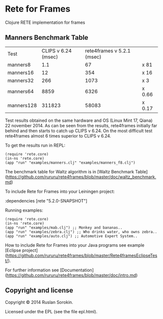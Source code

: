 Rete for Frames
====

Clojure RETE implementation for frames

Manners Benchmark Table
----

<table>
<tr><td>Test</td><td>CLIPS v 6.24 (msec)</td><td>rete4frames v 5.2.1 (msec)</td></tr>
<tr><td>manners8</td><td>1.1</td><td>67</td><td>x 81</td></tr>
<tr><td>manners16</td><td>12</td><td>354</td><td>x 16</td></tr>
<tr><td>manners32</td><td>266</td><td>1073</td><td>x 3</td></tr>
<tr><td>manners64</td><td>8859</td><td>6326</td><td>x 0.66</td></tr>
<tr><td>manners128</td><td>311823</td><td>58083</td><td>x 0.17</td></tr>
</table>

Test results obtained on the same hardware and OS (Linux Mint 17, Qiana) 22 november 2014.
As can be seen from the results, rete4frames initially far behind and then starts to catch up CLIPS v 6.24.
On the most difficult test rete4frames almost 6 times superior to CLIPS v 6.24.

To get the results run in REPL:

```
(require 'rete.core)
(in-ns 'rete.core)
(app "run" "examples/manners.clj" "examples/manners_f8.clj")
```
The benchmark table for Waltz algorithm is in [Waltz Benchmark Table] (https://github.com/rururu/rete4frames/blob/master/doc/waltz_benchmark.md)

To include Rete for Frames into your Leiningen project:

:dependencies [rete "5.2.0-SNAPSHOT"]

Running examples:
```
(require 'rete.core)
(in-ns 'rete.core)
(app "run" "examples/mab.clj") ;; Monkey and bananas..
(app "run" "examples/zebra.clj") ;; Who drinks water, who owns zebra..
(app "run" "examples/auto.clj") ;; Automotive Expert System..
```
How to include Rete for Frames into your Java programs see example [Eclipse project] (https://github.com/rururu/rete4frames/blob/master/Rete4framesEclipseTest/).

For further information see [Documentation] (https://github.com/rururu/rete4frames/blob/master/doc/intro.md)

Copyright and license
----

Copyright © 2014 Ruslan Sorokin.

Licensed under the EPL (see the file epl.html).
